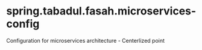 # spring.tabadul.fasah.microservices-config
Configuration for microservices architecture - Centerlized point
